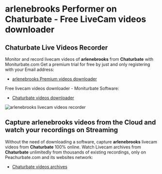 # arlenebrooks Performer on Chaturbate - Free LiveCam videos downloader

## Chaturbate Live Videos Recorder

Monitor and record livecam videos of **arlenebrooks** from **Chaturbate** with Moniturbate.com
Get a premium trial for free by just and only registering with your Email address:
* [arlenebrooks Premium videos downloader](https://moniturbate.com/request-demo-licence-key.html)

Free livecam videos downloader - Moniturbate Software:
* [Chaturbate videos downloader](https://moniturbate.com/moniturbate-download-software.html)

![arlenebrooks livecam videos recorder](https://peachurnet.com/templates/moniturbate-software.png)


## Capture arlenebrooks videos from the Cloud and watch your recordings on Streaming

Without the need of downloading a software, capture **arlenebrooks** livecam videos from **Chaturbate** 100% online.
Watch Livecam archives from **Chaturbate** unlimitedly from thousands of existing recordings, only on Peachurbate.com and its websites network:
* [Chaturbate videos archives](https://peachurnet.com/)
